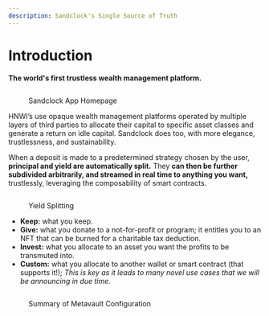 ```yaml
---
description: Sandclock's Single Source of Truth
---
```


# Introduction

**The world's first trustless wealth management platform.**

<figure><img src=".gitbook/assets/Dashboard.jpg" alt=""><figcaption><p>Sandclock App Homepage</p></figcaption></figure>

HNWI’s use opaque wealth management platforms operated by multiple layers of third parties to allocate their capital to specific asset classes and generate a return on idle capital. Sandclock does too, with more elegance, trustlessness, and sustainability.

When a deposit is made to a predetermined strategy chosen by the user, **principal and yield are automatically split.** They **can then be further subdivided arbitrarily, and streamed in real time to anything you want,** trustlessly, leveraging the composability of smart contracts.

<figure><img src=".gitbook/assets/Allocation.jpg" alt=""><figcaption><p>Yield Splitting</p></figcaption></figure>

* **Keep:** what you keep.
* **Give:** what you donate to a not-for-profit or program; it entitles you to an NFT that can be burned for a charitable tax deduction.
* **Invest:** what you allocate to an asset you want the profits to be transmuted into.
* **Custom:** what you allocate to another wallet or smart contract (that supports it!); _This is key as it leads to many novel use cases that we will be announcing in due time_.

<figure><img src=".gitbook/assets/If first deposit.jpg" alt=""><figcaption><p>Summary of Metavault Configuration</p></figcaption></figure>
